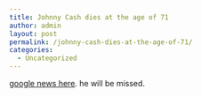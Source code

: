 ```yaml
---
title: Johnny Cash dies at the age of 71
author: admin
layout: post
permalink: /johnny-cash-dies-at-the-age-of-71/
categories:
  - Uncategorized
---
```

[google news here][1]. he will be missed.

 [1]: http://news.google.com/news?hl=en&edition=us&q=john+cash